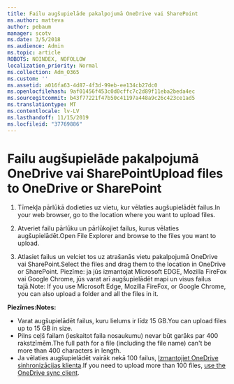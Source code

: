 ```yaml
---
title: Failu augšupielāde pakalpojumā OneDrive vai SharePoint
ms.author: matteva
author: pebaum
manager: scotv
ms.date: 3/5/2018
ms.audience: Admin
ms.topic: article
ROBOTS: NOINDEX, NOFOLLOW
localization_priority: Normal
ms.collection: Adm_O365
ms.custom: ''
ms.assetid: a016fa63-4d87-4f3d-99eb-ee134cb27dc0
ms.openlocfilehash: 9af01456f453c0d0cffc7c2d89f11eba2beda4ec
ms.sourcegitcommit: b43f77221f47b50c41197a448a9c26c423ce1ad5
ms.translationtype: MT
ms.contentlocale: lv-LV
ms.lasthandoff: 11/15/2019
ms.locfileid: "37769886"
---
```

# <a name="upload-files-to-onedrive-or-sharepoint"></a><span data-ttu-id="f09c3-102">Failu augšupielāde pakalpojumā OneDrive vai SharePoint</span><span class="sxs-lookup"><span data-stu-id="f09c3-102">Upload files to OneDrive or SharePoint</span></span>

1. <span data-ttu-id="f09c3-103">Tīmekļa pārlūkā dodieties uz vietu, kur vēlaties augšupielādēt failus.</span><span class="sxs-lookup"><span data-stu-id="f09c3-103">In your web browser, go to the location where you want to upload files.</span></span>
    
2. <span data-ttu-id="f09c3-104">Atveriet failu pārlūku un pārlūkojiet failus, kurus vēlaties augšupielādēt.</span><span class="sxs-lookup"><span data-stu-id="f09c3-104">Open File Explorer and browse to the files you want to upload.</span></span>
    
3. <span data-ttu-id="f09c3-105">Atlasiet failus un velciet tos uz atrašanās vietu pakalpojumā OneDrive vai SharePoint.</span><span class="sxs-lookup"><span data-stu-id="f09c3-105">Select the files and drag them to the location in OneDrive or SharePoint.</span></span> <span data-ttu-id="f09c3-106">Piezīme: ja jūs izmantojat Microsoft EDGE, Mozilla FireFox vai Google Chrome, jūs varat arī augšupielādēt mapi un visus failus tajā.</span><span class="sxs-lookup"><span data-stu-id="f09c3-106">Note: If you use Microsoft Edge, Mozilla FireFox, or Google Chrome, you can also upload a folder and all the files in it.</span></span>
    
<span data-ttu-id="f09c3-107">**Piezīmes:**</span><span class="sxs-lookup"><span data-stu-id="f09c3-107">**Notes:**</span></span>
- <span data-ttu-id="f09c3-108">Varat augšupielādēt failus, kuru lielums ir līdz 15 GB.</span><span class="sxs-lookup"><span data-stu-id="f09c3-108">You can upload files up to 15 GB in size.</span></span> 
- <span data-ttu-id="f09c3-109">Pilns ceļš failam (ieskaitot faila nosaukumu) nevar būt garāks par 400 rakstzīmēm.</span><span class="sxs-lookup"><span data-stu-id="f09c3-109">The full path for a file (including the file name) can't be more than 400 characters in length.</span></span> 
- <span data-ttu-id="f09c3-110">Ja vēlaties augšupielādēt vairāk nekā 100 failus, [Izmantojiet OneDrive sinhronizācijas klienta](https://go.microsoft.com/fwlink/?linkid=866427).</span><span class="sxs-lookup"><span data-stu-id="f09c3-110">If you need to upload more than 100 files, [use the OneDrive sync client](https://go.microsoft.com/fwlink/?linkid=866427).</span></span> 
  

